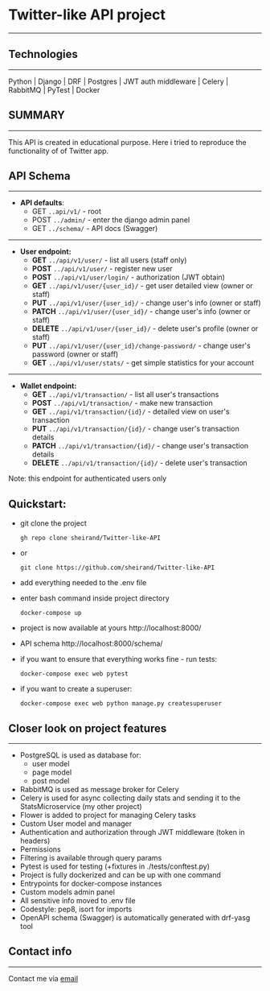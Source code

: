 # Twitter-like API project

---

 
 ## Technologies

---
 Python | Django | DRF | Postgres | JWT auth middleware | Celery | RabbitMQ | PyTest | Docker 

 ## SUMMARY

---
 This API is created in educational purpose. Here i tried to reproduce the functionality of of Twitter app.


 ## API Schema

---

- **API defaults**:
    - GET `..api/v1/` - root
    - POST `../admin/` - enter the django admin panel
    - GET `../schema/` - API docs (Swagger)
___
 - **User endpoint:**
    - **GET** `../api/v1/user/`   - list all users (staff only)
    - **POST** `../api/v1/user/` - register new user
    - **POST** `../api/v1/user/login/` - authorization (JWT obtain)
    - **GET** `../api/v1/user/{user_id}/` - get user detailed view (owner or staff)
    - **PUT** `../api/v1/user/{user_id}/` - change user's info (owner or staff)
    - **PATCH** `../api/v1/user/{user_id}/` - change user's info (owner or staff)
    - **DELETE** `../api/v1/user/{user_id}/` - delete user's profile (owner or staff)
    - **PUT** `../api/v1/user/{user_id}/change-password/` - change user's password (owner or staff) 
    - **GET** `../api/v1/user/stats/` - get simple statistics for your account
___
 - **Wallet endpoint:**
    - **GET** `../api/v1/transaction/` - list all user's transactions
    - **POST** `../api/v1/transaction/` - make new transaction
    - **GET** `../api/v1/transaction/{id}/` - detailed view on user's transaction
    - **PUT** `../api/v1/transaction/{id}/` - change user's transaction details
    - **PATCH** `../api/v1/transaction/{id}/` - change user's transaction details
    - **DELETE** `../api/v1/transaction/{id}/` - delete user's transaction

Note: this endpoint for authenticated users only

## Quickstart:
- git clone the project
 
      gh repo clone sheirand/Twitter-like-API
      
- or
    
      git clone https://github.com/sheirand/Twitter-like-API

- add everything needed to the .env file
- enter bash command inside project directory

      docker-compose up

- project is now available at yours  http://localhost:8000/

- API schema http://localhost:8000/schema/

- if you want to ensure that everything works fine - run tests:

      docker-compose exec web pytest
 
- if you want to create a superuser:
 
      docker-compose exec web python manage.py createsuperuser


## Closer look on project features
___

- PostgreSQL is used as database for:
  - user model
  - page model
  - post model
- RabbitMQ is used as message broker for Celery 
- Celery is used for async collecting daily stats and sending it to the StatsMicroservice (my other project) 
- Flower is added to project for managing Celery tasks
- Custom User model and manager
- Authentication and authorization through JWT middleware (token in headers)
- Permissions
- Filtering is available through query params
- Pytest is used for testing (+fixtures in ./tests/conftest.py)
- Project is fully dockerized and can be up with one command
- Entrypoints for docker-compose instances
- Custom models admin panel 
- All sensitive info moved to .env file
- Codestyle: pep8, isort for imports
- OpenAPI schema (Swagger) is automatically generated with drf-yasg tool

## Contact info

___
Contact me via [email](mailto:eugene.osakovich@gmail.com) 
